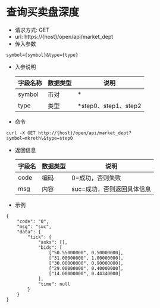 # 查询买卖盘深度
- 请求方式: GET
- url: https://{host}/open/api/market_dept
- 传入参数 
```
symbol={symbol}&type={type}
```
- 入参说明

  | 字段名称 | 数据类型 | 说明 |
  | --- | --- | --- |
  | symbol | 币对 | * |
  | type | 类型 | *step0、step1、step2 |

- 命令
```
curl -X GET http://{host}/open/api/market_dept?symbol=mkreth\&type=step0
```

- 返回信息

    | 字段名 | 数据类型 | 说明 |
    | --- | --- | --- |
    | code | 编码 | 0=成功，否则失败 |
    | msg | 内容 | suc=成功，否则返回具体信息 |
    
- 示例
```
{
	"code": "0",
	"msg": "suc",
	"data": {
		"tick": {
			"asks": [],
			"bids": [
				["50.55000000", 0.50000000],
				["31.00000000", 1.00000000],
				["30.00000000", 0.90000000],
				["29.00000000", 0.40000000],
				["14.00000000", 0.44340000]
			],
			"time": null
		}
	}
}
```
